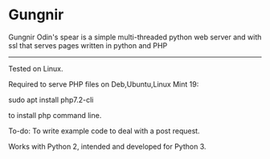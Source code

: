 # Gungnir
Gungnir Odin's spear is a simple multi-threaded python web server and with ssl that serves pages written in python and PHP



-------

Tested on Linux.

Required to serve PHP files on Deb,Ubuntu,Linux Mint 19:  

sudo apt install php7.2-cli


to install php command line.


To-do: To write example code to deal with a post request.


Works with Python 2, intended and developed for Python 3.